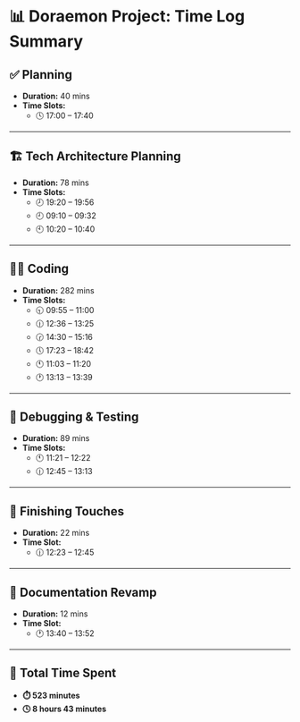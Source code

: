 # 📊 Doraemon Project: Time Log Summary

## ✅ Planning
- **Duration:** 40 mins  
- **Time Slots:**  
  - 🕓 17:00 – 17:40

---

## 🏗️ Tech Architecture Planning
- **Duration:** 78 mins  
- **Time Slots:**  
  - 🕗 19:20 – 19:56  
  - 🕘 09:10 – 09:32  
  - 🕙 10:20 – 10:40

---

## 👨‍💻 Coding
- **Duration:** 282 mins  
- **Time Slots:**  
  - 🕤 09:55 – 11:00  
  - 🕧 12:36 – 13:25  
  - 🕝 14:30 – 15:16  
  - 🕔 17:23 – 18:42  
  - 🕚 11:03 – 11:20  
  - 🕐 13:13 – 13:39

---

## 🧪 Debugging & Testing
- **Duration:** 89 mins  
- **Time Slots:**  
  - 🕚 11:21 – 12:22  
  - 🕧 12:45 – 13:13

---

## 🎯 Finishing Touches
- **Duration:** 22 mins  
- **Time Slot:**  
  - 🕧 12:23 – 12:45

---

## 📝 Documentation Revamp
- **Duration:** 12 mins  
- **Time Slot:**  
  - 🕐 13:40 – 13:52

---

## 🧮 Total Time Spent
- **⏱️ 523 minutes**  
- **🕓 8 hours 43 minutes**
